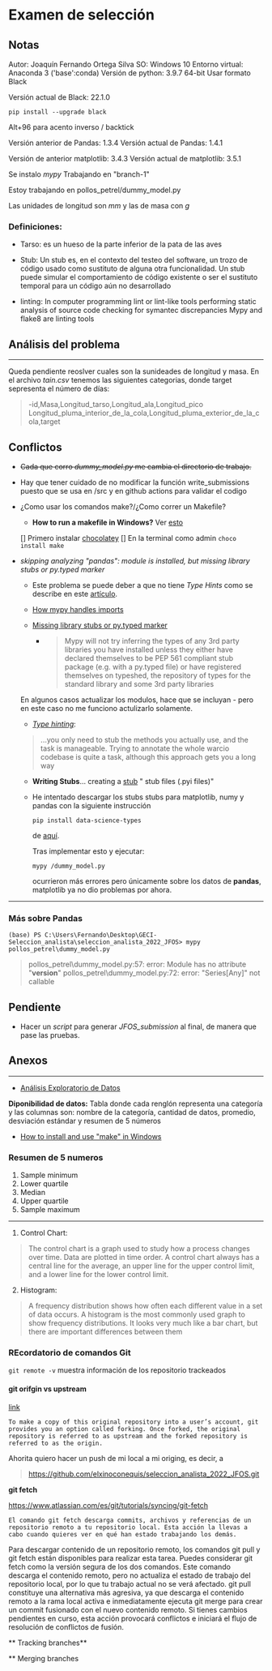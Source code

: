 # Examen de selección

## Notas
Autor: Joaquín Fernando Ortega Silva
SO: Windows 10
Entorno virtual: Anaconda 3 ('base':conda)
Versión de python: 3.9.7 64-bit
Usar formato Black

Versión actual de Black:  22.1.0

`pip install --upgrade black`

Alt+96 para acento inverso / backtick

Versión anterior de Pandas: 1.3.4
Versión actual de Pandas: 1.4.1

Versión de anterior matplotlib: 3.4.3
Versión actual de matplotlib: 3.5.1

Se instalo *mypy* 
Trabajando en "branch-1"

Estoy trabajando en pollos_petrel/dummy_model.py

Las unidades de longitud son *mm* y las de masa con *g*

### Definiciones:
- Tarso: es un hueso de la parte inferior de la pata de las aves
- Stub: Un stub es, en el contexto del testeo del software, un trozo de código usado como sustituto de alguna otra funcionalidad. Un stub puede simular el comportamiento de código existente o ser el sustituto temporal para un código aún no desarrollado

- linting: In computer programming lint or lint-like tools performing static analysis of source code checking for symantec discrepancies
Mypy and flake8 are linting tools

## Análisis del problema
___
Queda pendiente reoslver cuales son la sunideades de longitud y masa.
En el archivo *tain.csv* tenemos las siguientes categorias, donde target sepresenta el número de días:

>-id,Masa,Longitud_tarso,Longitud_ala,Longitud_pico Longitud_pluma_interior_de_la_cola,Longitud_pluma_exterior_de_la_cola,target
## Conflictos
- ~~Cada que corro *dummy_model.py* me cambia el directorio de trabajo.~~
- Hay que tener cuidado de no modificar la función write_submissions puesto que se usa en /src y en github actions para validar el codigo
- ¿Como usar los comandos make?/¿Como correr un Makefile?
    - **How to run a makefile in Windows?** Ver [esto](https://stackoverflow.com/questions/2532234/how-to-run-a-makefile-in-windows#:~:text=First%20step%3A%20download%20mingw32%2Dmake,directory%20where%20makefile%20is%20located.)

    

    [] Primero instalar [chocolatey](https://chocolatey.org/install)
[] En la terminal como admin 
`choco install make`

- *skipping analyzing "pandas": module is installed, but missing library stubs or py.typed marker* 
    - Este problema se puede deber a que no tiene *Type Hints* como se describe en este [artículo](https://skeptric.com/python-type-stubs/).
    - [How mypy handles imports](https://mypy.readthedocs.io/en/stable/running_mypy.html#missing-imports)
    
    
    - [Missing library stubs or py.typed marker](https://mypy.readthedocs.io/en/stable/running_mypy.html#missing-imports)
        - >Mypy will not try inferring the types of any 3rd party libraries you have installed unless they either have declared themselves to be PEP 561 compliant stub package (e.g. with a py.typed file) or have registered themselves on typeshed, the repository of types for the standard library and some 3rd party libraries


    En algunos casos actualizar los modulos, hace que se incluyan - pero en este caso no me funciono actulizarlo solamente.
    - *[Type hinting](https://blog.jetbrains.com/pycharm/2015/11/python-3-5-type-hinting-in-pycharm-5/)*: 
    >...you only need to stub the methods you actually use, and the task is manageable. Trying to annotate the whole warcio codebase is quite a task, although this approach gets you a long way
    - **Writing Stubs**... creating a [stub](https://mypy.readthedocs.io/en/stable/stubs.html#stub-files)
    " stub files (.pyi files)"

    - He intentado descargar los stubs stubs para matplotlib, numy y pandas con la siguiente instrucción

        `pip install data-science-types`
    
        de [aquí](https://pypi.org/project/data-science-types/).
        
        Tras implementar esto y ejecutar: 
        
        `mypy /dummy_model.py`

        ocurrieron más errores pero únicamente sobre los datos de **pandas**, matplotlib ya no dio problemas por ahora.
    

    
_____
### Más sobre Pandas
 
`(base) PS C:\Users\Fernando\Desktop\GECI-Seleccion_analista\seleccion_analista_2022_JFOS> mypy pollos_petrel\dummy_model.py`
> pollos_petrel\dummy_model.py:57:    error: Module has no attribute "__version__"
pollos_petrel\dummy_model.py:72: error: "Series[Any]" not callable


## Pendiente
- Hacer un *script* para generar *JFOS_submission* al final, de manera que pase las pruebas.
## Anexos
____
- [Análisis Exploratorio de Datos](https://islas.dev/2018/06/28/analisis-exploratorio)

**Diponibilidad de datos:** Tabla donde cada renglón representa una categoría y las columnas son: nombre de la categoría, cantidad de datos, promedio, desviación estándar y resumen de 5 números
- [How to install and use "make" in Windows](https://stackoverflow.com/questions/32127524/how-to-install-and-use-make-in-windows)
### Resumen de 5 numeros
1. Sample minimum
2. Lower quartile 
3. Median
4. Upper quartile
5. Sample maximum
____
1. Control Chart:
>The control chart is a graph used to study how a process changes over time. Data are plotted in time order. A control chart always has a central line for the average, an upper line for the upper control limit, and a lower line for the lower control limit.

2. Histogram:

>A frequency distribution shows how often each different value in a set of data occurs. A histogram is the most commonly used graph to show frequency distributions. It looks very much like a bar chart, but there are important differences between them

### REcordatorio de comandos Git

`git remote -v` muestra información de los repositorio trackeados


#### git orifgin vs upstream
[link](https://medium.com/techoverflow/git-origin-vs-upstream-vs-branches-e8609af4120)

    To make a copy of this original repository into a user’s account, git provides you an option called forking. Once forked, the original repository is referred to as upstream and the forked repository is referred to as the origin.


Ahorita quiero hacer un push de mi local a mi origing, es decir, a 
> https://github.com/elxinoconequis/seleccion_analista_2022_JFOS.git 

**git fetch**

https://www.atlassian.com/es/git/tutorials/syncing/git-fetch


    El comando git fetch descarga commits, archivos y referencias de un repositorio remoto a tu repositorio local. Esta acción la llevas a cabo cuando quieres ver en qué han estado trabajando los demás.

Para descargar contenido de un repositorio remoto, los comandos git pull y git fetch están disponibles para realizar esta tarea. Puedes considerar git fetch como la versión segura de los dos comandos. Este comando descarga el contenido remoto, pero no actualiza el estado de trabajo del repositorio local, por lo que tu trabajo actual no se verá afectado. git pull constituye una alternativa más agresiva, ya que descarga el contenido remoto a la rama local activa e inmediatamente ejecuta git merge para crear un commit fusionado con el nuevo contenido remoto. Si tienes cambios pendientes en curso, esta acción provocará conflictos e iniciará el flujo de resolución de conflictos de fusión.

** Tracking branches**

** Merging branches
